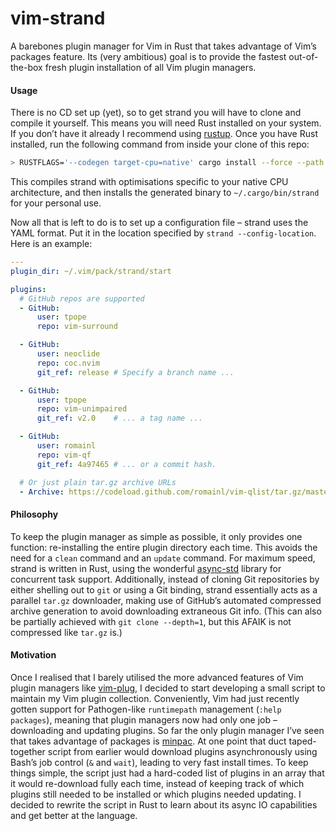 # vim-strand

A barebones plugin manager for Vim in Rust that takes advantage of Vim’s packages feature. Its (very ambitious) goal is to provide the fastest out-of-the-box fresh plugin installation of all Vim plugin managers.

#### Usage

There is no CD set up (yet), so to get strand you will have to clone and compile it yourself. This means you will need Rust installed on your system. If you don’t have it already I recommend using [rustup](https://rustup.rs). Once you have Rust installed, run the following command from inside your clone of this repo:

```sh
> RUSTFLAGS='--codegen target-cpu=native' cargo install --force --path .
```

This compiles strand with optimisations specific to your native CPU architecture, and then installs the generated binary to `~/.cargo/bin/strand` for your personal use.

Now all that is left to do is to set up a configuration file – strand uses the YAML format. Put it in the location specified by `strand --config-location`. Here is an example:

```yaml
---
plugin_dir: ~/.vim/pack/strand/start

plugins:
  # GitHub repos are supported
  - GitHub:
      user: tpope
      repo: vim-surround

  - GitHub:
      user: neoclide
      repo: coc.nvim
      git_ref: release # Specify a branch name ...

  - GitHub:
      user: tpope
      repo: vim-unimpaired
      git_ref: v2.0    # ... a tag name ...

  - GitHub:
      user: romainl
      repo: vim-qf
      git_ref: 4a97465 # ... or a commit hash.

  # Or just plain tar.gz archive URLs
  - Archive: https://codeload.github.com/romainl/vim-qlist/tar.gz/master
```

#### Philosophy

To keep the plugin manager as simple as possible, it only provides one function: re-installing the entire plugin directory each time. This avoids the need for a `clean` command and an `update` command. For maximum speed, strand is written in Rust, using the wonderful [async-std](https://github.com/async-rs/async-std) library for concurrent task support. Additionally, instead of cloning Git repositories by either shelling out to `git` or using a Git binding, strand essentially acts as a parallel `tar.gz` downloader, making use of GitHub’s automated compressed archive generation to avoid downloading extraneous Git info. (This can also be partially achieved with `git clone --depth=1`, but this AFAIK is not compressed like `tar.gz` is.)

#### Motivation

Once I realised that I barely utilised the more advanced features of Vim plugin managers like [vim-plug](https://github.com/junegunn/vim-plug), I decided to start developing a small script to maintain my Vim plugin collection. Conveniently, Vim had just recently gotten support for Pathogen-like `runtimepath` management (`:help packages`), meaning that plugin managers now had only one job – downloading and updating plugins. So far the only plugin manager I’ve seen that takes advantage of packages is [minpac](https://github.com/k-takata/minpac). At one point that duct taped-together script from earlier would download plugins asynchronously using Bash’s job control (`&` and `wait`), leading to very fast install times. To keep things simple, the script just had a hard-coded list of plugins in an array that it would re-download fully each time, instead of keeping track of which plugins still needed to be installed or which plugins needed updating. I decided to rewrite the script in Rust to learn about its async IO capabilities and get better at the language.
